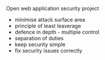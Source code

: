 Open web application security project

- minimise attack surface area
- principle of least leaverage
- defence in depth - multiple control
- separation of duties
- keep security simple 
- fix security issues correctly